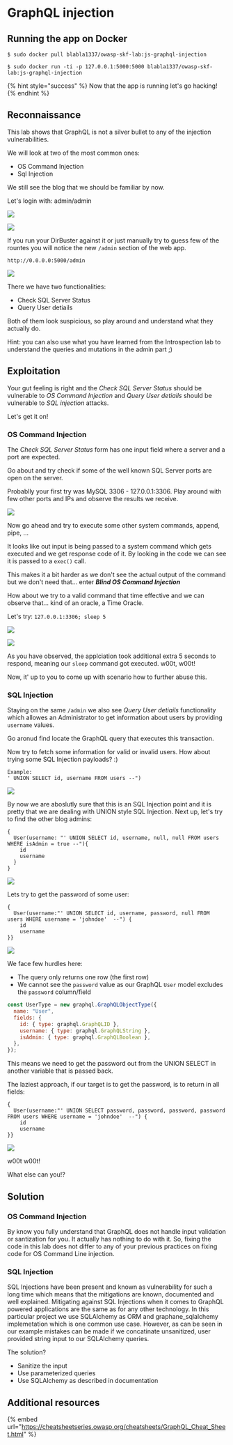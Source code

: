# GraphQL injection

## Running the app on Docker

```
$ sudo docker pull blabla1337/owasp-skf-lab:js-graphql-injection
```

```
$ sudo docker run -ti -p 127.0.0.1:5000:5000 blabla1337/owasp-skf-lab:js-graphql-injection
```

{% hint style="success" %}
Now that the app is running let's go hacking!
{% endhint %}

## Reconnaissance

This lab shows that GraphQL is not a silver bullet to any of the injection vulnerabilities.

We will look at two of the most common ones:

- OS Command Injection
- Sql Injection

We still see the blog that we should be familiar by now.

Let's login with: admin/admin

![](../../.gitbook/assets/nodejs/Graphql-Injections/1.png)

![](../../.gitbook/assets/nodejs/Graphql-Injections/2.png)

If you run your DirBuster against it or just manually try to guess few of the rountes you will notice the new `/admin` section of the web app.

```
http://0.0.0.0:5000/admin
```

![](../../.gitbook/assets/nodejs/Graphql-Injections/3.png)

There we have two functionalities:

- Check SQL Server Status
- Query User detiails

Both of them look suspicious, so play around and understand what they actually do.

Hint: you can also use what you have learned from the Introspection lab to understand the queries and mutations in the admin part ;)

## Exploitation

Your gut feeling is right and the _Check SQL Server Status_ should be vulnerable to _OS Command Injection_ and _Query User detiails_ should be vulnerable to _SQL injection_ attacks.

Let's get it on!

### OS Command Injection

The _Check SQL Server Status_ form has one input field where a server and a port are expected.

Go about and try check if some of the well known SQL Server ports are open on the server.

Probablly your first try was MySQL 3306 - 127.0.0.1:3306. Play around with few other ports and IPs and observe the results we receive.

![](../../.gitbook/assets/nodejs/Graphql-Injections/4.png)

Now go ahead and try to execute some other system commands, append, pipe, ...

It looks like out input is being passed to a system command which gets executed and we get response code of it. By looking in the code we can see it is passed to a `exec()` call.

This makes it a bit harder as we don't see the actual output of the command but we don't need that... enter **_Blind OS Command Injection_**

How about we try to a valid command that time effective and we can observe that... kind of an oracle, a Time Oracle.

Let's try: `127.0.0.1:3306; sleep 5`

![](../../.gitbook/assets/nodejs/Graphql-Injections/5.png)

![](../../.gitbook/assets/nodejs/Graphql-Injections/6.png)

As you have observed, the applciation took additional extra 5 seconds to respond, meaning our `sleep` command got executed. w00t, w00t!

Now, it' up to you to come up with scenario how to further abuse this.

### SQL Injection

Staying on the same `/admin` we also see _Query User detiails_ functionality which allowes an Administrator to get information about users by providing `username` values.

Go aronud find locate the GraphQL query that executes this transaction.

Now try to fetch some information for valid or invalid users. How about trying some SQL Injection payloads? :)

```
Example:
' UNION SELECT id, username FROM users --")
```

![](../../.gitbook/assets/nodejs/Graphql-Injections/7.png)

By now we are aboslutly sure that this is an SQL Injection point and it is pretty that we are dealing with UNION style SQL Injection.
Next up, let's try to find the other blog admins:

```
{
  User(username: "' UNION SELECT id, username, null, null FROM users WHERE isAdmin = true --"){
    id
    username
  }
}
```

![](../../.gitbook/assets/nodejs/Graphql-Injections/8.png)

Lets try to get the password of some user:

```
{
  User(username:"' UNION SELECT id, username, password, null FROM users WHERE username = 'johndoe'  --") {
    id
    username
}}
```

![](../../.gitbook/assets/nodejs/Graphql-Injections/9.png)

We face few hurdles here:

- The query only returns one row (the first row)
- We cannot see the `password` value as our GraphQL `User` model excludes the `password` column/field

```javascript
const UserType = new graphql.GraphQLObjectType({
  name: "User",
  fields: {
    id: { type: graphql.GraphQLID },
    username: { type: graphql.GraphQLString },
    isAdmin: { type: graphql.GraphQLBoolean },
  },
});
```

This means we need to get the password out from the UNION SELECT in another variable that is passed back.

The laziest approach, if our target is to get the password, is to return in all fields:

```
{
  User(username:"' UNION SELECT password, password, password, password FROM users WHERE username = 'johndoe'  --") {
    id
    username
}}
```

![](../../.gitbook/assets/nodejs/Graphql-Injections/10.png)

w00t w00t!

What else can you!?

## Solution

### OS Command Injection

By know you fully understand that GraphQL does not handle input validation or santization for you. It actually has nothing to do with it. So, fixing the code in this lab does not differ to any of your previous practices on fixing code for OS Command Line injection.

### SQL Injection

SQL Injections have been present and known as vulnerability for such a long time which means that the mitigations are known, documented and well explained. Mitigating against SQL Injections when it comes to GraphQL powered applications are the same as for any other technology.
In this particular project we use SQLAlchemy as ORM and graphane_sqlalchemy implemetation which is one common use case. However, as can be seen in our example mistakes can be made if we concatinate unsanitized, user provided string input to our SQLAlchemy queries.

The solution?

- Sanitize the input
- Use parameterized queries
- Use SQLAlchemy as described in documentation

## Additional resources

{% embed url="https://cheatsheetseries.owasp.org/cheatsheets/GraphQL_Cheat_Sheet.html" %}

